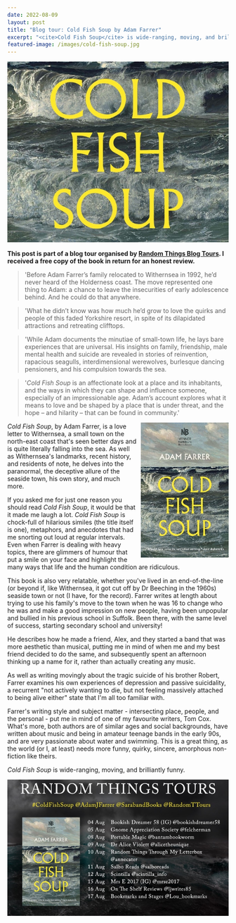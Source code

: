 ```yaml
---
date: 2022-08-09
layout: post
title: "Blog tour: Cold Fish Soup by Adam Farrer"
excerpt: "<cite>Cold Fish Soup</cite> is wide-ranging, moving, and brilliantly funny."
featured-image: /images/cold-fish-soup.jpg
---
```


![Cold Fish Soup](/images/cold-fish-soup.jpg)

**This post is part of a blog tour organised by [Random Things Blog Tours](http://randomthingsthroughmyletterbox.blogspot.com/p/services-to-publishers-authors-blog.html). I received a free copy of the book in return for an honest review.**

> 'Before Adam Farrer’s family relocated to Withernsea in 1992, he’d never heard of the Holderness coast. The move represented one thing to Adam: a chance to leave the insecurities of early adolescence behind. And he could do that anywhere.

> 'What he didn’t know was how much he’d grow to love the quirks and people of this faded Yorkshire resort, in spite of its dilapidated attractions and retreating clifftops.

> 'While Adam documents the minutiae of small-town life, he lays bare experiences that are universal. His insights on family, friendship, male mental health and suicide are revealed in stories of reinvention, rapacious seagulls, interdimensional werewolves, burlesque dancing pensioners, and his compulsion towards the sea.

> '<cite>Cold Fish Soup</cite> is an affectionate look at a place and its inhabitants, and the ways in which they can shape and influence someone, especially of an impressionable age. Adam’s account explores what it means to love and be shaped by a place that is under threat, and the hope – and hilarity – that can be found in community.'

<img src="/images/cold-fish-soup-200.jpg" alt="Cold Fish Soup" style="float: right; margin-bottom: 10px; margin-left: 10px;">

<cite>Cold Fish Soup</cite>, by Adam Farrer, is a love letter to Withernsea, a small town on the north-east coast that's seen better days and is quite literally falling into the sea. As well as Withernsea's landmarks, recent history, and residents of note, he delves into the paranormal, the deceptive allure of the seaside town, his own story, and much more.

If you asked me for just one reason you should read <cite>Cold Fish Soup</cite>, it would be that it made me laugh a lot. <cite>Cold Fish Soup</cite> is chock-full of hilarious similes (the title itself is one), metaphors, and anecdotes that had me snorting out loud at regular intervals. Even when Farrer is dealing with heavy topics, there are glimmers of humour that put a smile on your face and highlight the many ways that life and the human condition are ridiculous.

This book is also very relatable, whether you've lived in an end-of-the-line (or beyond if, like Withernsea, it got cut off by Dr Beeching in the 1960s) seaside town or not (I have, for the record). Farrer writes at length about trying to use his family's move to the town when he was 16 to change who he was and make a good impression on new people, having been unpopular and bullied in his previous school in Suffolk. Been there, with the same level of success, starting secondary school and university!

He describes how he made a friend, Alex, and they started a band that was more aesthetic than musical, putting me in mind of when me and my best friend decided to do the same, and subsequently spent an afternoon thinking up a name for it, rather than actually creating any music.

As well as writing movingly about the tragic suicide of his brother Robert, Farrer examines his own experiences of depression and passive suicidality, a recurrent "not actively wanting to die, but not feeling massively attached to being alive either" state that I'm all too familiar with.

Farrer's writing style and subject matter - intersecting place, people, and the personal - put me in mind of one of my favourite writers, Tom Cox. What's more, both authors are of similar ages and social backgrounds, have written about music and being in amateur teenage bands in the early 90s, and are very passionate about water and swimming. This is a great thing, as the world (or I, at least) needs more funny, quirky, sincere, amorphous non-fiction like theirs.

<cite>Cold Fish Soup</cite> is wide-ranging, moving, and brilliantly funny.

![Cold Fish Soup blog tour banner](/images/cold-fish-soup-banner.jpg)

